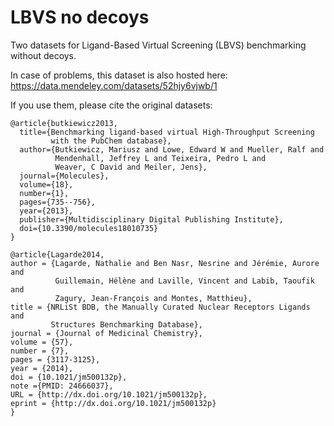 # LBVS no decoys
Two datasets for Ligand-Based Virtual Screening (LBVS) benchmarking
without decoys.

In case of problems, this dataset is also hosted here:
https://data.mendeley.com/datasets/52hjy6vjwb/1

If you use them, please cite the original datasets:

    @article{butkiewicz2013,
      title={Benchmarking ligand-based virtual High-Throughput Screening
             with the PubChem database},
      author={Butkiewicz, Mariusz and Lowe, Edward W and Mueller, Ralf and
              Mendenhall, Jeffrey L and Teixeira, Pedro L and
              Weaver, C David and Meiler, Jens},
      journal={Molecules},
      volume={18},
      number={1},
      pages={735--756},
      year={2013},
      publisher={Multidisciplinary Digital Publishing Institute},
      doi={10.3390/molecules18010735}
    }

    @article{Lagarde2014,
    author = {Lagarde, Nathalie and Ben Nasr, Nesrine and Jérémie, Aurore and
              Guillemain, Hélène and Laville, Vincent and Labib, Taoufik and
              Zagury, Jean-François and Montes, Matthieu},
    title = {NRLiSt BDB, the Manually Curated Nuclear Receptors Ligands and
             Structures Benchmarking Database},
    journal = {Journal of Medicinal Chemistry},
    volume = {57},
    number = {7},
    pages = {3117-3125},
    year = {2014},
    doi = {10.1021/jm500132p},
    note ={PMID: 24666037},
    URL = {http://dx.doi.org/10.1021/jm500132p},
    eprint = {http://dx.doi.org/10.1021/jm500132p}
    }

